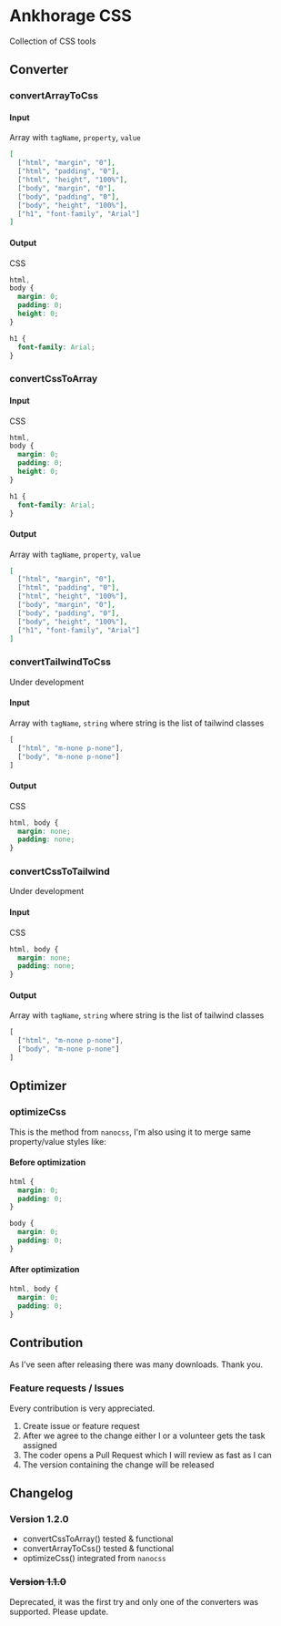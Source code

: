 # Ankhorage CSS

Collection of CSS tools

## Converter

### convertArrayToCss

#### Input

Array with `tagName`, `property`, `value`

```json
[
  ["html", "margin", "0"],
  ["html", "padding", "0"],
  ["html", "height", "100%"],
  ["body", "margin", "0"],
  ["body", "padding", "0"],
  ["body", "height", "100%"],
  ["h1", "font-family", "Arial"]
]
```

#### Output

CSS

```css
html,
body {
  margin: 0;
  padding: 0;
  height: 0;
}

h1 {
  font-family: Arial;
}
```

### convertCssToArray

#### Input

CSS

```css
html,
body {
  margin: 0;
  padding: 0;
  height: 0;
}

h1 {
  font-family: Arial;
}
```

#### Output

Array with `tagName`, `property`, `value`

```json
[
  ["html", "margin", "0"],
  ["html", "padding", "0"],
  ["html", "height", "100%"],
  ["body", "margin", "0"],
  ["body", "padding", "0"],
  ["body", "height", "100%"],
  ["h1", "font-family", "Arial"]
]
```

### convertTailwindToCss

Under development

#### Input

Array with `tagName`, `string` where string is the list of tailwind classes

```ts
[
  ["html", "m-none p-none"],
  ["body", "m-none p-none"]
]
```

#### Output

CSS

```css
html, body {
  margin: none;
  padding: none;
}
```

### convertCssToTailwind

Under development

#### Input

CSS

```css
html, body {
  margin: none;
  padding: none;
}
```

#### Output

Array with `tagName`, `string` where string is the list of tailwind classes

```ts
[
  ["html", "m-none p-none"],
  ["body", "m-none p-none"]
]
```

## Optimizer

### optimizeCss

This is the method from `nanocss`, I'm also using it to merge same property/value styles like:

#### Before optimization

```css
html {
  margin: 0;
  padding: 0;
}

body {
  margin: 0;
  padding: 0;
}
```

#### After optimization

```css
html, body {
  margin: 0;
  padding: 0;
}
```

## Contribution

As I've seen after releasing there was many downloads. Thank you.

### Feature requests / Issues

Every contribution is very appreciated.

1. Create issue or feature request
2. After we agree to the change either I or a volunteer gets the task assigned
3. The coder opens a Pull Request which I will review as fast as I can
4. The version containing the change will be released

## Changelog

### Version 1.2.0

- convertCssToArray() tested & functional
- convertArrayToCss() tested & functional
- optimizeCss() integrated from `nanocss`

### <s>Version 1.1.0</s>

Deprecated, it was the first try and only one of the converters was supported. Please update.